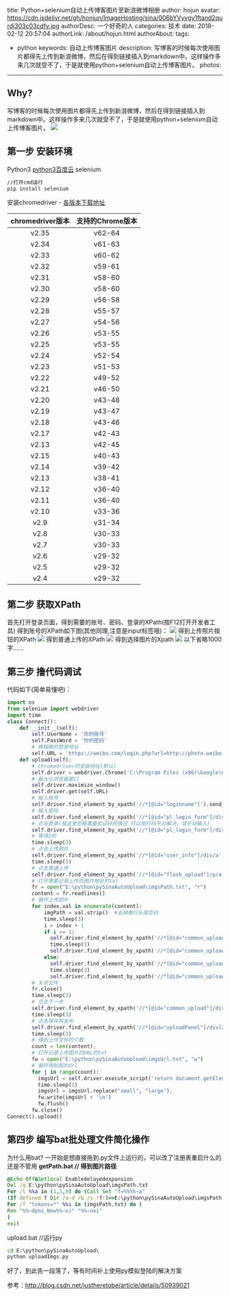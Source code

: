 title: Python+selenium自动上传博客图片至新浪微博相册
author: hojun
avatar: https://cdn.jsdelivr.net/gh/honjun/ImageHosting/sina/006bYVyvgy1ftand2qurdj303c03cdfv.jpg
authorDesc: 一个好奇的人
categories: 技术
date: 2018-02-12 20:57:04
authorLink: /about/hojun.html
authorAbout:
tags:
 - python
keywords: 自动上传博客图片
description: 写博客的时候每次使用图片都得先上传到新浪微博，然后在得到链接插入到markdown中。这样操作多来几次就受不了，于是就使用python+selenium自动上传博客图片。
photos:
---
## **Why?**
写博客的时候每次使用图片都得先上传到新浪微博，然后在得到链接插入到markdown中。这样操作多来几次就受不了，于是就使用python+selenium自动上传博客图片。
![](https://cdn.jsdelivr.net/gh/honjun/ImageHosting/sina/006bYVyvgy1fodyhqpzlwg311y0lce81.gif)
## **第一步 安装环境**
Python3
[python3百度云](https://pan.baidu.com/s/1eSZYGT0)
selenium
```cmd
//打开cmd运行
pip install selenium
```
安装chromedriver - [各版本下载地址](http://chromedriver.storage.googleapis.com/index.html)

|chromedriver版本|支持的Chrome版本|
|:--:|:--:|
| v2.35 | v62-64 |
| v2.34 | v61-63 |
| v2.33 | v60-62 |
| v2.32 | v59-61 |
| v2.31 | v58-60 |
| v2.30 | v58-60 |
| v2.29 | v56-58 |
| v2.28 | v55-57 |
| v2.27 | v54-56 |
| v2.26 | v53-55 |
| v2.25 | v53-55 |
| v2.24 | v52-54 |
| v2.23 | v51-53 |
| v2.22 | v49-52 |
| v2.21 | v46-50 |
| v2.20 | v43-48 |
| v2.19 | v43-47 |
| v2.18 | v43-46 |
| v2.17 | v42-43 |
| v2.13 | v42-45 |
| v2.15 | v40-43 |
| v2.14 | v39-42 |
| v2.13 | v38-41 |
| v2.12 | v36-40 |
| v2.11 | v36-40 |
| v2.10 | v33-36 |
| v2.9 | v31-34 |
| v2.8 | v30-33 |
| v2.7 | v30-33 |
| v2.6 | v29-32 |
| v2.5 | v29-32 |
| v2.4 | v29-32 |


## **第二步 获取XPath**
首先打开登录页面，得到需要的账号、密码、登录的XPath(按F12打开开发者工具)
得到账号的XPath如下图(其他同理,注意是input标签哦)：
![](https://cdn.jsdelivr.net/gh/honjun/ImageHosting/sina/006bYVyvgy1fojdfv7wkpj30zg0i947b.jpg)
得到上传照片按钮的XPath
![](https://cdn.jsdelivr.net/gh/honjun/ImageHosting/sina/006bYVyvgy1fojdfrctosj30zk0fvtbf.jpg)
得到普通上传的XPath
![](https://cdn.jsdelivr.net/gh/honjun/ImageHosting/sina/006bYVyvgy1fojdfniefuj30z00g3aby.jpg)
得到选择图片的Xpath
![](https://cdn.jsdelivr.net/gh/honjun/ImageHosting/sina/006bYVyvgy1fojdfjtq1yj30z00gpwgu.jpg)
以下省略1000字......

## **第三步 撸代码调试**
代码如下(简单易懂吧)：
```python
import os
from selenium import webdriver
import time
class Connect():
    def __init__(self):
        self.UserName = '你的账号'
        self.PassWord = '你的密码'
        # 微相册的登录地址
        self.URL = 'https://weibo.com/login.php?url=http://photo.weibo.com/5673857615/albums'
    def upload(self):
        # chromedriver的安装地址(默认)
        self.driver = webdriver.Chrome('C:\Program Files (x86)\Google\Chrome\Application\chromedriver.exe')
        # 最大化浏览器窗口
        self.driver.maximize_window()
        self.driver.get(self.URL)
        # 输入账号
        self.driver.find_element_by_xpath('//*[@id="loginname"]').send_keys(self.UserName)
        # 输入密码
        self.driver.find_element_by_xpath('//*[@id="pl_login_form"]/div/div[3]/div[2]/div/input').send_keys(self.PassWord)
        # 点击登录(我这里忽略需要验证码的情况 可以用打码平台解决，或手动输入)
        self.driver.find_element_by_xpath('//*[@id="pl_login_form"]/div/div[3]/div[6]/a').click()
        # 等待3秒
        time.sleep(3)
        # 点击上传照片
        self.driver.find_element_by_xpath('//*[@id="user_info"]/div/a').click()
        time.sleep(3)
        # 点击普通上传
        self.driver.find_element_by_xpath('//*[@id="flash_upload"]/p/a').click()
        # 打开需要记录上传的图片地址的txt
        fr = open("E:\python\pySinaAutoUpload\imgsPath.txt", "r")
        content = fr.readlines() 
        # 循环上传图片
        for index,val in enumerate(content):
            imgPath = val.strip()  #去掉每行头尾空白  
            time.sleep(3)
            i = index + 1
            if i == 1:
              self.driver.find_element_by_xpath('//*[@id="common_upload"]/ul/li/form/input').send_keys(imgPath)
              time.sleep(3)
              self.driver.find_element_by_xpath('//*[@id="common_upload"]/ul/li/form/a').click()
            else:
              self.driver.find_element_by_xpath('//*[@id="common_upload"]/ul/li[' + str(i) + ']/form/input').send_keys(imgPath)
              time.sleep(3)
              self.driver.find_element_by_xpath('//*[@id="common_upload"]/ul/li[' + str(i) + ']/form/a').click()
        # 关闭文件
        fr.close()  
        time.sleep(3)
        # 点击下一步
        self.driver.find_element_by_xpath('//*[@id="common_upload"]/div/a').click()
        time.sleep(3)
        # 点击保存并发布
        self.driver.find_element_by_xpath('//*[@id="uploadPanel"]/div[2]/div[4]/a').click()
        time.sleep(3)
        # 得到上传文件的个数
        count = len(content);
        # 打开记录上传图片的URL的txt
        fw = open("E:\python\pySinaAutoUpload\imgsUrl.txt", "w")
        # 循环得到图片Url
        for j in range(count):
          imgsUrl = self.driver.execute_script('return document.getElementsByClassName("m_photoItem m_photoItem_a")[' + str(j) + '].getElementsByTagName("img")[0].src')
          time.sleep(3)
          imgsUrl = imgsUrl.replace("small", "large");
          fw.write(imgsUrl + '\n')
          fw.flush()
        fw.close()
Connect().upload()
```
## **第四步 编写bat批处理文件简化操作**
为什么用bat? 一开始是想直接拖到.py文件上运行的，可以改了注册表重启什么的还是不管用
**getPath.bat // 得到图片路径**
```bat
@Echo Off&Setlocal Enabledelayedexpansion
Del /q E:\python\pySinaAutoUpload\imgsPath.txt
For /l %%a in (1,1,9) do (Call Set "f=%%%%~a"
(If defined f Dir /a-d /b /s !f!)>>E:\python\pySinaAutoUpload\imgsPath.txt)
For /f "tokens=*" %%i in (imgsPath.txt) do (
Ren "%%~dpni_New%%~xi" "%%~nxi"
)
exit
```
upload.bat //运行py
```bat
cd E:\python\pySinaAutoUpload\
python uploadImgs.py
```

好了，到此告一段落了，等有时间补上使用py模拟登陆的解决方案

参考：http://blog.csdn.net/justheretobe/article/details/50939021